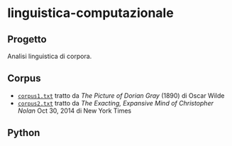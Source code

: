 # linguistica-computazionale


## Progetto
Analisi linguistica di corpora.

## Corpus
- <code>[corpus1.txt](corpus1.txt)</code> tratto da _The Picture of Dorian Gray_ (1890) di Oscar Wilde
- <code>[corpus2.txt](corpus2.txt)</code> tratto da _The Exacting, Expansive Mind of Christopher Nolan_ Oct 30, 2014 di New York Times

## Python
